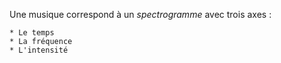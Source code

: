 Une musique correspond à un *spectrogramme* avec trois axes :

	* Le temps
	* La fréquence
	* L'intensité

